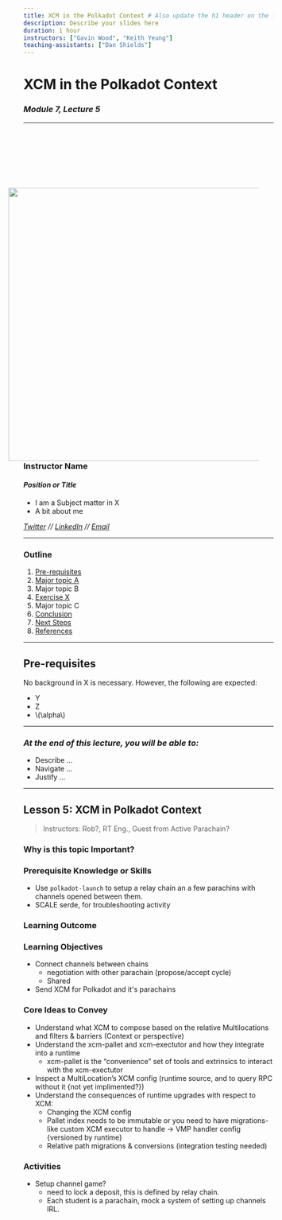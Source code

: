 ```yaml
---
title: XCM in the Polkadot Context # Also update the h1 header on the first slide to the same name
description: Describe your slides here
duration: 1 hour
instructors: ["Gavin Wood", "Keith Yeung"]
teaching-assistants: ["Dan Shields"]
---
```


# XCM in the Polkadot Context

### _Module 7, Lecture 5_

---

<div class="flex-container">
<div class="left text-right"> <!-- Gotcha: You Need an empty line to render MD inside <div> -->

<!-- TODO: add a good circularly cropped headshot of ou to the `assets/profile` folder  -->
<img style="width: 550px; float:right; margin-right:30px" src="../../assets/img/Shared/profile.png"/>

</div>
<div style="margin-top:130px" class="right text-left"> <!-- Gotcha: You Need an empty line to render MD inside <div> -->

### Instructor Name

<!-- .element: style="margin-bottom: -30px;" -->

#### _Position or Title_

<!-- .element: style="margin-left: 20px;" -->

- I am a Subject matter in X
- A bit about me

_[Twitter](https://twitter.com) // [LinkedIn](https://linkedin.com) // [Email](mailto:)_

</div>
</div>

---

### Outline

<!--
You can reference slides within this presentation like [this other slide](#at-the-end-of-this-lecture-you-will-be-able-to) by use of the header title.

Please make your lecture precise.

- Limit the main points in a lecture to five or fewer.
- Create effective visuals, analogies, demonstrations, and examples to reinforce the main points.
  {TAs and the Parity design team can assist! Please let us know marking an item here as `TODO`}
- Emphasize your objectives and key points in the beginning, as you get to them, and as a summary at the end.

-->

1. [Pre-requisites](#pre-requisites)
1. [Major topic A](#major-topic-a)
1. Major topic B
1. [Exercise X](#exercise-title)
1. Major topic C
1. [Conclusion](#conclusion)
1. [Next Steps](#next-steps)
1. [References](#references)

---

## Pre-requisites

No background in X is necessary. However, the following are expected:

- Y
- Z
- \\(\alpha\\)

---

### _At the end of this lecture, you will be able to:_

<!-- TODO: fill this in  -->

- Describe ...
- Navigate ...
- Justify ...

---

## Lesson 5: XCM in Polkadot Context

> Instructors: Rob?, RT Eng., Guest from Active Parachain?

### Why is this topic Important?

### Prerequisite Knowledge or Skills

- Use `polkadot-launch` to setup a relay chain an a few parachins with channels opened between them.
- SCALE serde, for troubleshooting activity

### Learning Outcome

### Learning Objectives

- Connect channels between chains
  - negotiation with other parachain (propose/accept cycle)
  - Shared
- Send XCM for Polkadot and it's parachains

### Core Ideas to Convey

- Understand what XCM to compose based on the relative Multilocations and filters & barriers (Context or perspective)
- Understand the xcm-pallet and xcm-exectutor and how they integrate into a runtime
  - xcm-pallet is the “convenience” set of tools and extrinsics to interact with the xcm-exectutor
- Inspect a MultiLocation’s XCM config (runtime source, and to query RPC without it {not yet implimented?})
- Understand the consequences of runtime upgrades with respect to XCM:
  - Changing the XCM config
  - Pallet index needs to be immutable or you need to have migrations-like custom XCM executor to handle → VMP handler config {versioned by runtime}
  - Relative path migrations & conversions (integration testing needed)

### Activities

- Setup channel game?
  - need to lock a deposit, this is defined by relay chain.
  - Each student is a parachain, mock a system of setting up channels IRL.
